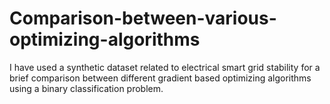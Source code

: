# Comparison-between-various-optimizing-algorithms
I have used a synthetic dataset related to electrical smart grid stability for a brief comparison between 
different gradient based optimizing algorithms using a binary classification problem.
